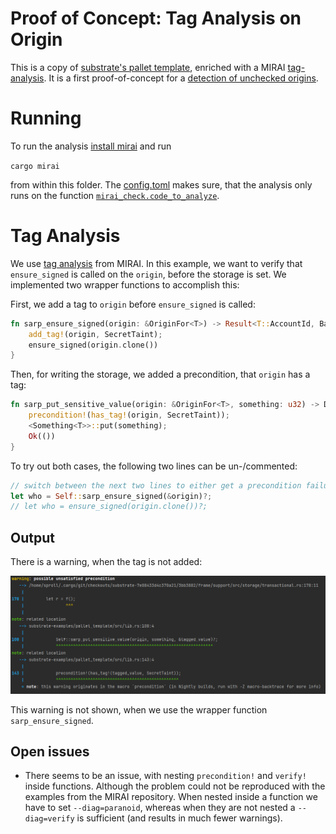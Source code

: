 # Proof of Concept: Tag Analysis on Origin

This is a copy of [substrate's pallet template](https://github.com/substrate-developer-hub/substrate-node-template/tree/e0c480c0f322d0b0d1b310c93fa646fc0cfdd2df/pallets/template), enriched with a MIRAI [tag-analysis](https://github.com/facebookexperimental/MIRAI/blob/main/documentation/TagAnalysis.md). It is a first proof-of-concept for a [detection of unchecked origins](https://github.com/bhargavbh/MIRAI/blob/main/substrate_examples/incorrect-origin/description.md).

# Running

To run the analysis [install mirai](https://github.com/facebookexperimental/MIRAI/blob/main/documentation/InstallationGuide.md) and run

`cargo mirai`

from within this folder. The [config.toml](.cargo/config.toml) makes sure, that the analysis only runs on the function [`mirai_check.code_to_analyze`](src/mirai.rs).

# Tag Analysis
We use [tag analysis](https://github.com/facebookexperimental/MIRAI/blob/main/documentation/TagAnalysis.md) from MIRAI. In this example, we want to verify that `ensure_signed` is called on the `origin`, before the storage is set. We implemented two wrapper functions to accomplish this:

First, we add a tag to `origin` before `ensure_signed` is called:

``` rust
fn sarp_ensure_signed(origin: &OriginFor<T>) -> Result<T::AccountId, BadOrigin> {
	add_tag!(origin, SecretTaint);
	ensure_signed(origin.clone())
}
```

Then, for writing the storage, we added a precondition, that `origin` has a tag:

``` rust
fn sarp_put_sensitive_value(origin: &OriginFor<T>, something: u32) -> DispatchResult {
    precondition!(has_tag!(origin, SecretTaint));
    <Something<T>>::put(something);
    Ok(())
}
```

To try out both cases, the following two lines can be un-/commented:

``` rust
// switch between the next two lines to either get a precondition failure in sarp_put_sensitive_value or not
let who = Self::sarp_ensure_signed(&origin)?;
// let who = ensure_signed(origin.clone())?;
```

## Output
There is a warning, when the tag is not added:

![Output_Unsatisfied_Precondition](UnsatisfiedPrecondition.png)

This warning is not shown, when we use the wrapper function `sarp_ensure_signed`.

## Open issues

- There seems to be an issue, with nesting `precondition!` and `verify!` inside functions. Although the problem could not be reproduced with the examples from the MIRAI repository. When nested inside a function we have to set `--diag=paranoid`, whereas when they are not nested a `--diag=verify` is sufficient (and results in much fewer warnings).

